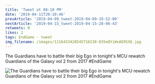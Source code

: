 ```yaml
---
title: 'Tweet at 08:10 PM'
date: '2019-04-11T20:10:46'
prevArticle: '2019-04-09_tweet-2019-04-09-19-52-00'
nextArticle: '2019-04-15_tweet-2019-04-15-20-06-43'
retweets: 0
likes: 2
tags: EndGame - tweet
img_filename: /images/1116433428545716230-D35eQYiWsAE0SXE.jpg
---
```

The Guardians have to battle their big Ego in tonight's MCU rewatch Guardians of the Galaxy vol 2 from 2017 #EndGame

![The Guardians have to battle their big Ego in tonight's MCU rewatch Guardians of the Galaxy vol 2 from 2017 #EndGame](/images/1116433428545716230-D35eQYiWsAE0SXE.jpg "The Guardians have to battle their big Ego in tonight's MCU rewatch Guardians of the Galaxy vol 2 from 2017 #EndGame")